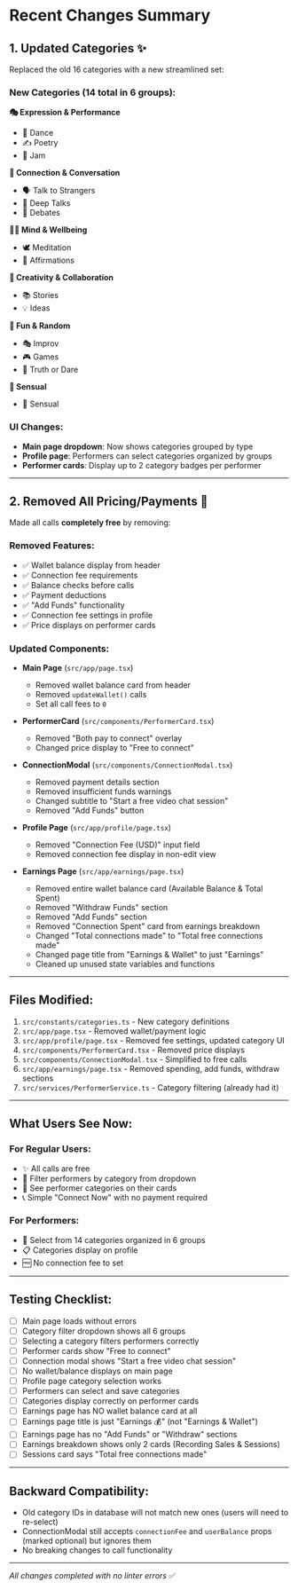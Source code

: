 # Recent Changes Summary

## 1. Updated Categories ✨

Replaced the old 16 categories with a new streamlined set:

### New Categories (14 total in 6 groups):

**🎭 Expression & Performance**
- 💃 Dance
- ✍️ Poetry  
- 🎸 Jam

**💫 Connection & Conversation**
- 🗣️ Talk to Strangers
- 🌌 Deep Talks
- 🧠 Debates

**🧘‍♀️ Mind & Wellbeing**
- 🕊️ Meditation
- 💬 Affirmations

**🎨 Creativity & Collaboration**
- 📚 Stories
- 💡 Ideas

**🎉 Fun & Random**
- 🎭 Improv
- 🎮 Games
- 🎲 Truth or Dare

**💞 Sensual**
- 💞 Sensual

### UI Changes:
- **Main page dropdown**: Now shows categories grouped by type
- **Profile page**: Performers can select categories organized by groups
- **Performer cards**: Display up to 2 category badges per performer

---

## 2. Removed All Pricing/Payments 💸

Made all calls **completely free** by removing:

### Removed Features:
- ✅ Wallet balance display from header
- ✅ Connection fee requirements
- ✅ Balance checks before calls
- ✅ Payment deductions
- ✅ "Add Funds" functionality
- ✅ Connection fee settings in profile
- ✅ Price displays on performer cards

### Updated Components:
- **Main Page** (`src/app/page.tsx`)
  - Removed wallet balance card from header
  - Removed `updateWallet()` calls
  - Set all call fees to `0`

- **PerformerCard** (`src/components/PerformerCard.tsx`)
  - Removed "Both pay to connect" overlay
  - Changed price display to "Free to connect"

- **ConnectionModal** (`src/components/ConnectionModal.tsx`)
  - Removed payment details section
  - Removed insufficient funds warnings
  - Changed subtitle to "Start a free video chat session"
  - Removed "Add Funds" button

- **Profile Page** (`src/app/profile/page.tsx`)
  - Removed "Connection Fee (USD)" input field
  - Removed connection fee display in non-edit view

- **Earnings Page** (`src/app/earnings/page.tsx`)
  - Removed entire wallet balance card (Available Balance & Total Spent)
  - Removed "Withdraw Funds" section
  - Removed "Add Funds" section
  - Removed "Connection Spent" card from earnings breakdown
  - Changed "Total connections made" to "Total free connections made"
  - Changed page title from "Earnings & Wallet" to just "Earnings"
  - Cleaned up unused state variables and functions

---

## Files Modified:

1. `src/constants/categories.ts` - New category definitions
2. `src/app/page.tsx` - Removed wallet/payment logic
3. `src/app/profile/page.tsx` - Removed fee settings, updated category UI
4. `src/components/PerformerCard.tsx` - Removed price displays
5. `src/components/ConnectionModal.tsx` - Simplified to free calls
6. `src/app/earnings/page.tsx` - Removed spending, add funds, withdraw sections
7. `src/services/PerformerService.ts` - Category filtering (already had it)

---

## What Users See Now:

### For Regular Users:
- ✨ All calls are free
- 🎯 Filter performers by category from dropdown
- 💝 See performer categories on their cards
- 📞 Simple "Connect Now" with no payment required

### For Performers:
- 🎨 Select from 14 categories organized in 6 groups
- 📋 Categories display on profile
- 🆓 No connection fee to set

---

## Testing Checklist:

- [ ] Main page loads without errors
- [ ] Category filter dropdown shows all 6 groups
- [ ] Selecting a category filters performers correctly
- [ ] Performer cards show "Free to connect"
- [ ] Connection modal shows "Start a free video chat session"
- [ ] No wallet/balance displays on main page
- [ ] Profile page category selection works
- [ ] Performers can select and save categories
- [ ] Categories display correctly on performer cards
- [ ] Earnings page has NO wallet balance card at all
- [ ] Earnings page title is just "Earnings 💰" (not "Earnings & Wallet")
- [ ] Earnings page has no "Add Funds" or "Withdraw" sections
- [ ] Earnings breakdown shows only 2 cards (Recording Sales & Sessions)
- [ ] Sessions card says "Total free connections made"

---

## Backward Compatibility:

- Old category IDs in database will not match new ones (users will need to re-select)
- ConnectionModal still accepts `connectionFee` and `userBalance` props (marked optional) but ignores them
- No breaking changes to call functionality

---

*All changes completed with no linter errors* ✅

